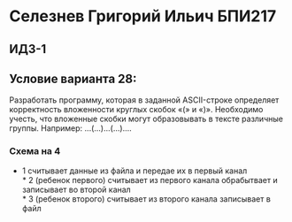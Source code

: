# Селезнев Григорий Ильич БПИ217
## ИДЗ-1 
## Условие варианта 28:
Разработать программу, которая в заданной ASCII-строке определяет корректность вложенности круглых скобок «(» и «)».
Необходимо учесть, что вложенные скобки могут образовывать в
тексте различные группы. Например: ...(...)...(...)....

### Схема на 4
* 1 считывает данные из файла и передае их в первый канал   
      * 2 (ребенок первого) считывает из первого канала обрабытвает и записывает во второй канал   
            * 3 (ребенок второго) считывает из второго канала записывает в файл  


